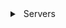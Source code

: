 <details>
  <summary>
    <i class="fas fa-server" style="margin-right:6px;"></i> Servers
  </summary>
  <ul style="list-style:none; padding-left:20px; color:white; font-family:monospace;">
    <li><i class="fas fa-code" style="color:white; margin-right:6px;"></i> Coding</li>
    <li><i class="fas fa-laptop-code" style="color:white; margin-right:6px;"></i> Applications</li>
    <li><i class="fas fa-globe" style="color:white; margin-right:6px;"></i> Website</li>
    <li><i class="fab fa-github" style="color:white; margin-right:6px;"></i> GitHub</li>
    <li><i class="fas fa-user-secret" style="color:white; margin-right:6px;"></i> Hacker Vibes</li>
  </ul>
</details>

<!-- Font Awesome -->
<link rel="stylesheet" href="https://cdnjs.cloudflare.com/ajax/libs/font-awesome/6.4.0/css/all.min.css"/>